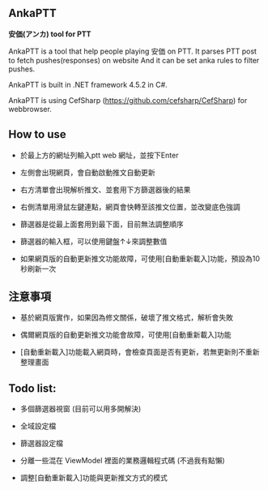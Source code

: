 ## AnkaPTT
**安価(アンカ) tool for PTT**

AnkaPTT is a tool that help people playing 安価 on PTT. It parses PTT post to fetch pushes(responses) on website And it can be set anka rules to filter pushes. 

AnkaPTT is built in .NET framework 4.5.2 in C#.

AnkaPTT is using CefSharp (https://github.com/cefsharp/CefSharp) for webbrowser.

## How to use

* 於最上方的網址列輸入ptt web 網址，並按下Enter

* 左側會出現網頁，會自動啟動推文自動更新

* 右方清單會出現解析推文、並套用下方篩選器後的結果

* 右側清單用滑鼠左鍵連點，網頁會快轉至該推文位置，並改變底色強調

* 篩選器是從最上面套用到最下面，目前無法調整順序

* 篩選器的輸入框，可以使用鍵盤↑↓來調整數值

* 如果網頁版的自動更新推文功能故障，可使用[自動重新載入]功能，預設為10秒刷新一次

## 注意事項

* 基於網頁版實作，如果因為修文關係，破壞了推文格式，解析會失敗

* 偶爾網頁版的自動更新推文功能會故障，可使用[自動重新載入]功能

* [自動重新載入]功能載入網頁時，會檢查頁面是否有更新，若無更新則不重新整理畫面

## Todo list:

* 多個篩選器視窗 (目前可以用多開解決)

* 全域設定檔

* 篩選器設定檔

* 分離一些混在 ViewModel 裡面的業務邏輯程式碼 (不過我有點懶)

* 調整[自動重新載入]功能與更新推文方式的模式

